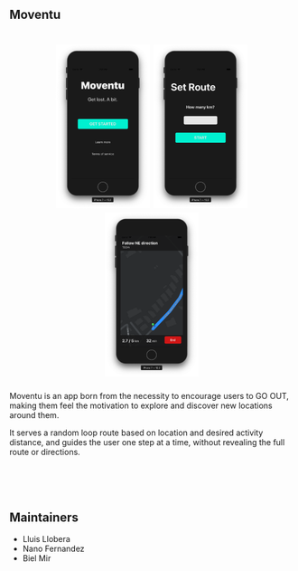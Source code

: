 ## Moventu

<h1 align="center">
  <img src="https://github.com/BLMir/Moventu/blob/master/screenshots/Welcome.png" width="33%">
  <img src="https://github.com/BLMir/Moventu/blob/master/screenshots/SetRoute.png" width="33%"></a>
  <img src="https://github.com/BLMir/Moventu/blob/master/screenshots/MapRoute.png" width="33%"></a>
</h1>

<p>Moventu is an app born from the necessity to encourage users to GO OUT, making them feel the motivation to explore and discover new locations around them.</p>

<p>It serves a random loop route based on location and desired activity distance, and guides the user one step at a time, without revealing the full route or directions.</p>

<br/>
<br/>
<br/>

## Maintainers

- Lluis Llobera
- Nano Fernandez
- Biel Mir
